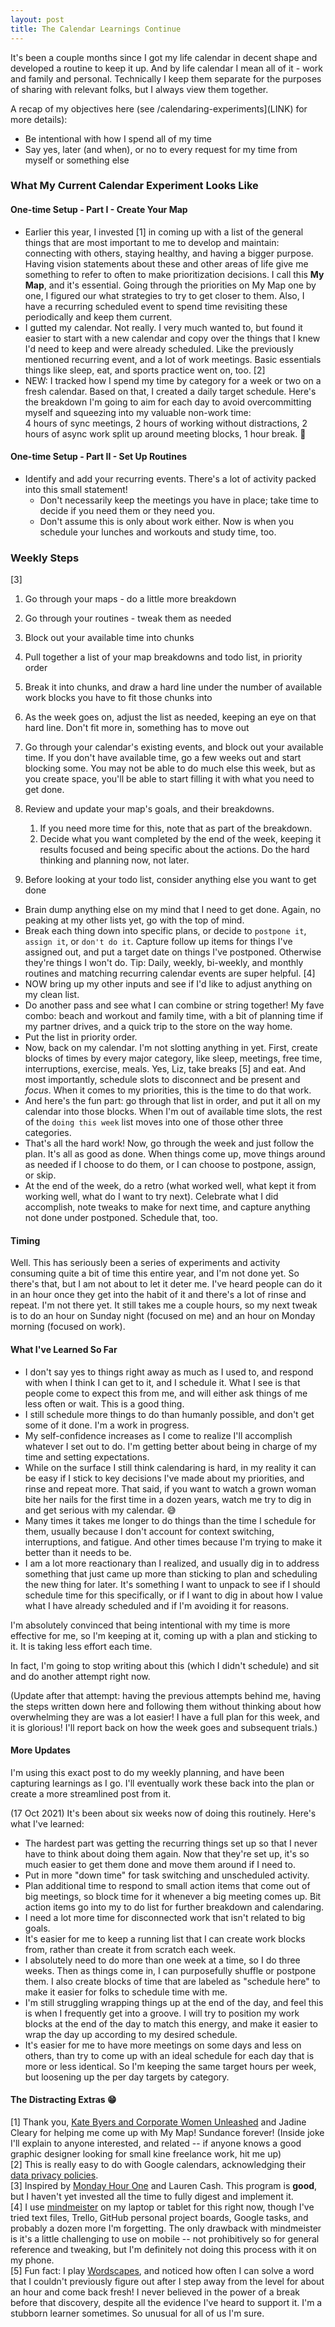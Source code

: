 ```yaml
---
layout: post
title: The Calendar Learnings Continue
---
```

It's been a couple months since I got my life calendar in decent shape and developed a routine to keep it up. And by life calendar I mean all of it - work and family and personal. Technically I keep them separate for the purposes of sharing with relevant folks, but I always view them together.

A recap of my objectives here (see /calendaring-experiments](LINK) for more details):  
- Be intentional with how I spend all of my time
- Say yes, later (and when), or no to every request for my time from myself or something else

### What My Current Calendar Experiment Looks Like

#### One-time Setup - Part I - Create Your Map
- Earlier this year, I invested [1] in coming up with a list of the general things that are most important to me to develop and maintain: connecting with others, staying healthy, and having a bigger purpose. Having vision statements about these and other areas of life give me something to refer to often to make prioritization decisions. I call this **My Map**, and it's essential. Going through the priorities on My Map one by one, I figured our what strategies to try to get closer to them. Also, I have a recurring scheduled event to spend time revisiting these periodically and keep them current.
- I gutted my calendar. Not really. I very much wanted to, but found it easier to start with a new calendar and copy over the things that I knew I'd need to keep and were already scheduled. Like the previously mentioned recurring event, and a lot of work meetings. Basic essentials things like sleep, eat, and sports practice went on, too. [2] 
- NEW: I tracked how I spend my time by category for a week or two on a fresh calendar. Based on that, I created a daily target schedule. Here's the breakdown I'm going to aim for each day to avoid overcommitting myself and squeezing into my valuable non-work time:  
    4 hours of sync meetings, 2 hours of working without distractions, 2 hours of async work split up around meeting blocks, 1 hour break. 🤞
	
#### One-time Setup - Part II - Set Up Routines
- Identify and add your recurring events. There's a lot of activity packed into this small statement!
    - Don't necessarily keep the meetings you have in place; take time to decide if you need them or they need you.
    - Don't assume this is only about work either. Now is when you schedule your lunches and workouts and study time, too.

### Weekly Steps
[3]  

1. Go through your maps - do a little more breakdown
2. Go through your routines - tweak them as needed
3. Block out your available time into chunks
4. Pull together a list of your map breakdowns and todo list, in priority order
5. Break it into chunks, and draw a hard line under the number of available work blocks you have to fit those chunks into
6. As the week goes on, adjust the list as needed, keeping an eye on that hard line. Don't fit more in, something has to move out




1. Go through your calendar's existing events, and block out your available time. If you don't have available time, go a few weeks out and start blocking some. You may not be able to do much else this week, but as you create space, you'll be able to start filling it with what you need to get done.
2. Review and update your map's goals, and their breakdowns. 
    1. If you need more time for this, note that as part of the breakdown.
    2. Decide what you want completed by the end of the week, keeping it results focused and being specific about the actions. Do the hard thinking and planning now, not later.
3. Before looking at your todo list, consider anything else you want to get done



- Brain dump anything else on my mind that I need to get done. Again, no peaking at my other lists yet, go with the top of mind.
- Break each thing down into specific plans, or decide to `postpone it`, `assign it`, or `don't do it`. Capture follow up items for things I've assigned out, and put a target date on things I've postponed. Otherwise they're things I won't do. Tip: Daily, weekly, bi-weekly, and monthly routines and matching recurring calendar events are super helpful. [4]
- NOW bring up my other inputs and see if I'd like to adjust anything on my clean list.
- Do another pass and see what I can combine or string together! My fave combo: beach and workout and family time, with a bit of planning time if my partner drives, and a quick trip to the store on the way home. 
- Put the list in priority order. 
- Now, back on my calendar. I'm not slotting anything in yet. First, create blocks of times by every major category, like sleep, meetings, free time, interruptions, exercise, meals. Yes, Liz, take breaks [5] and eat. And most importantly, schedule slots to disconnect and be present and *focus*. When it comes to my priorities, this is the time to do that work.
- And here's the fun part: go through that list in order, and put it all on my calendar into those blocks. When I'm out of available time slots, the rest of the `doing this week` list moves into one of those other three categories. 
- That's all the hard work! Now, go through the week and just follow the plan. It's all as good as done. When things come up, move things around as needed if I choose to do them, or I can choose to postpone, assign, or skip.
- At the end of the week, do a retro (what worked well, what kept it from working well, what do I want to try next). Celebrate what I did accomplish, note tweaks to make for next time, and capture anything not done under postponed. Schedule that, too.

#### Timing
Well. This has seriously been a series of experiments and activity consuming quite a bit of time this entire year, and I'm not done yet. So there's that, but I am not about to let it deter me. I've heard people can do it in an hour once they get into the habit of it and there's a lot of rinse and repeat. I'm not there yet. It still takes me a couple hours, so my next tweak is to do an hour on Sunday night (focused on me) and an hour on Monday morning (focused on work).

#### What I've Learned So Far
- I don't say yes to things right away as much as I used to, and respond with when I think I can get to it, and I schedule it. What I see is that people come to expect this from me, and will either ask things of me less often or wait. This is a good thing.
- I still schedule more things to do than humanly possible, and don't get some of it done. I'm a work in progress.
- My self-confidence increases as I come to realize I'll accomplish whatever I set out to do. I'm getting better about being in charge of my time and setting expectations.
- While on the surface I still think calendaring is hard, in my reality it can be easy if I stick to key decisions I've made about my priorities, and rinse and repeat more. That said, if you want to watch a grown woman bite her nails for the first time in a dozen years, watch me try to dig in and get serious with my calendar. 😅
- Many times it takes me longer to do things than the time I schedule for them, usually because I don't account for context switching, interruptions, and fatigue. And other times because I'm trying to make it better than it needs to be.
- I am a lot more reactionary than I realized, and usually dig in to address something that just came up more than sticking to plan and scheduling the new thing for later. It's something I want to unpack to see if I should schedule time for this specifically, or if I want to dig in about how I value what I have already scheduled and if I'm avoiding it for reasons.

I'm absolutely convinced that being intentional with my time is more effective for me, so I'm keeping at it, coming up with a plan and sticking to it. It is taking less effort each time.

In fact, I'm going to stop writing about this (which I didn't schedule) and sit and do another attempt right now.

(Update after that attempt: having the previous attempts behind me, having the steps written down here and following them without thinking about how overwhelming they are was a lot easier! I have a full plan for this week, and it is glorious! I'll report back on how the week goes and subsequent trials.)

#### More Updates

I'm using this exact post to do my weekly planning, and have been capturing learnings as I go. I'll eventually work these back into the plan or create a more streamlined post from it.

(17 Oct 2021) It's been about six weeks now of doing this routinely. Here's what I've learned:
- The hardest part was getting the recurring things set up so that I never have to think about doing them again. Now that they're set up, it's so much easier to get them done and move them around if I need to.
- Put in more "down time" for task switching and unscheduled activity.
- Plan additional time to respond to small action items that come out of big meetings, so block time for it whenever a big meeting comes up. Bit action items go into my to do list for further breakdown and calendaring.
- I need a lot more time for disconnected work that isn't related to big goals.
- It's easier for me to keep a running list that I can create work blocks from, rather than create it from scratch each week.
- I absolutely need to do more than one week at a time, so I do three weeks. Then as things come in, I can purposefully shuffle or postpone them. I also create blocks of time that are labeled as "schedule here" to make it easier for folks to schedule time with me.
- I'm still struggling wrapping things up at the end of the day, and feel this is when I frequently get into a groove. I will try to position my work blocks at the end of the day to match this energy, and make it easier to wrap the day up according to my desired schedule.
- It's easier for me to have more meetings on some days and less on others, than try to come up with an ideal schedule for each day that is more or less identical. So I'm keeping the same target hours per week, but loosening up the per day targets by category.

#### The Distracting Extras 😁
[1] Thank you, [Kate Byers and Corporate Women Unleashed](https://kathleenbyars.com/program/) and Jadine Cleary for helping me come up with My Map! Sundance forever! (Inside joke I'll explain to anyone interested, and related -- if anyone knows a good graphic designer looking for small kine freelance work, hit me up)  
[2] This is really easy to do with Google calendars, acknowledging their [data privacy policies](https://support.google.com/calendar/answer/10366125?hl=en).  
[3] Inspired by [Monday Hour One](https://mondayhourone.com/) and Lauren Cash. This program is **good**, but I haven't yet invested all the time to fully digest and implement it.  
[4] I use [mindmeister](https://www.mindmeister.com/) on my laptop or tablet for this right now, though I've tried text files, Trello, GitHub personal project boards, Google tasks, and probably a dozen more I'm forgetting. The only drawback with mindmeister is it's a little challenging to use on mobile -- not prohibitively so for general reference and tweaking, but I'm definitely not doing this process with it on my phone.  
[5] Fun fact: I play [Wordscapes](https://apps.apple.com/us/app/wordscapes/id1207472156), and noticed how often I can solve a word that I couldn't previously figure out after I step away from the level for about an hour and come back fresh! I never believed in the power of a break before that discovery, despite all the evidence I've heard to support it. I'm a stubborn learner sometimes. So unusual for all of us I'm sure.  
